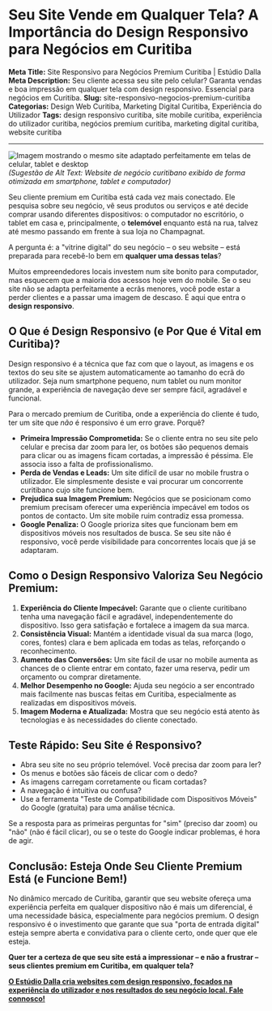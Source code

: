 # Seu Site Vende em Qualquer Tela? A Importância do Design Responsivo para Negócios em Curitiba

**Meta Title:** Site Responsivo para Negócios Premium Curitiba | Estúdio Dalla
**Meta Description:** Seu cliente acessa seu site pelo celular? Garanta vendas e boa impressão em qualquer tela com design responsivo. Essencial para negócios em Curitiba.
**Slug:** site-responsivo-negocios-premium-curitiba
**Categorias:** Design Web Curitiba, Marketing Digital Curitiba, Experiência do Utilizador
**Tags:** design responsivo curitiba, site mobile curitiba, experiência do utilizador curitiba, negócios premium curitiba, marketing digital curitiba, website curitiba

---

![Imagem mostrando o mesmo site adaptado perfeitamente em telas de celular, tablet e desktop](placeholder_imagem_site_responsivo_curitiba.jpg) *(Sugestão de Alt Text: Website de negócio curitibano exibido de forma otimizada em smartphone, tablet e computador)*

Seu cliente premium em Curitiba está cada vez mais conectado. Ele pesquisa sobre seu negócio, vê seus produtos ou serviços e até decide comprar usando diferentes dispositivos: o computador no escritório, o tablet em casa e, principalmente, o **telemóvel** enquanto está na rua, talvez até mesmo passando em frente à sua loja no Champagnat.

A pergunta é: a "vitrine digital" do seu negócio – o seu website – está preparada para recebê-lo bem em **qualquer uma dessas telas**?

Muitos empreendedores locais investem num site bonito para computador, mas esquecem que a maioria dos acessos hoje vem do mobile. Se o seu site não se adapta perfeitamente a ecrãs menores, você pode estar a perder clientes e a passar uma imagem de descaso. É aqui que entra o **design responsivo**.

## O Que é Design Responsivo (e Por Que é Vital em Curitiba)?

Design responsivo é a técnica que faz com que o layout, as imagens e os textos do seu site se ajustem automaticamente ao tamanho do ecrã do utilizador. Seja num smartphone pequeno, num tablet ou num monitor grande, a experiência de navegação deve ser sempre fácil, agradável e funcional.

Para o mercado premium de Curitiba, onde a experiência do cliente é tudo, ter um site que *não* é responsivo é um erro grave. Porquê?

*   **Primeira Impressão Comprometida:** Se o cliente entra no seu site pelo celular e precisa dar zoom para ler, os botões são pequenos demais para clicar ou as imagens ficam cortadas, a impressão é péssima. Ele associa isso a falta de profissionalismo.
*   **Perda de Vendas e Leads:** Um site difícil de usar no mobile frustra o utilizador. Ele simplesmente desiste e vai procurar um concorrente curitibano cujo site funcione bem.
*   **Prejudica sua Imagem Premium:** Negócios que se posicionam como premium precisam oferecer uma experiência impecável em todos os pontos de contacto. Um site mobile ruim contradiz essa promessa.
*   **Google Penaliza:** O Google prioriza sites que funcionam bem em dispositivos móveis nos resultados de busca. Se seu site não é responsivo, você perde visibilidade para concorrentes locais que já se adaptaram.

## Como o Design Responsivo Valoriza Seu Negócio Premium:

1.  **Experiência do Cliente Impecável:** Garante que o cliente curitibano tenha uma navegação fácil e agradável, independentemente do dispositivo. Isso gera satisfação e fortalece a imagem da sua marca.
2.  **Consistência Visual:** Mantém a identidade visual da sua marca (logo, cores, fontes) clara e bem aplicada em todas as telas, reforçando o reconhecimento.
3.  **Aumento das Conversões:** Um site fácil de usar no mobile aumenta as chances de o cliente entrar em contato, fazer uma reserva, pedir um orçamento ou comprar diretamente.
4.  **Melhor Desempenho no Google:** Ajuda seu negócio a ser encontrado mais facilmente nas buscas feitas em Curitiba, especialmente as realizadas em dispositivos móveis.
5.  **Imagem Moderna e Atualizada:** Mostra que seu negócio está atento às tecnologias e às necessidades do cliente conectado.

## Teste Rápido: Seu Site é Responsivo?

*   Abra seu site no seu próprio telemóvel. Você precisa dar zoom para ler?
*   Os menus e botões são fáceis de clicar com o dedo?
*   As imagens carregam corretamente ou ficam cortadas?
*   A navegação é intuitiva ou confusa?
*   Use a ferramenta "Teste de Compatibilidade com Dispositivos Móveis" do Google (gratuita) para uma análise técnica.

Se a resposta para as primeiras perguntas for "sim" (preciso dar zoom) ou "não" (não é fácil clicar), ou se o teste do Google indicar problemas, é hora de agir.

## Conclusão: Esteja Onde Seu Cliente Premium Está (e Funcione Bem!)

No dinâmico mercado de Curitiba, garantir que seu website ofereça uma experiência perfeita em qualquer dispositivo não é mais um diferencial, é uma necessidade básica, especialmente para negócios premium. O design responsivo é o investimento que garante que sua "porta de entrada digital" esteja sempre aberta e convidativa para o cliente certo, onde quer que ele esteja.

**Quer ter a certeza de que seu site está a impressionar – e não a frustrar – seus clientes premium em Curitiba, em qualquer tela?**

[**O Estúdio Dalla cria websites com design responsivo, focados na experiência do utilizador e nos resultados do seu negócio local. Fale connosco!**](https://www.estudiodalla.com/contatos)

